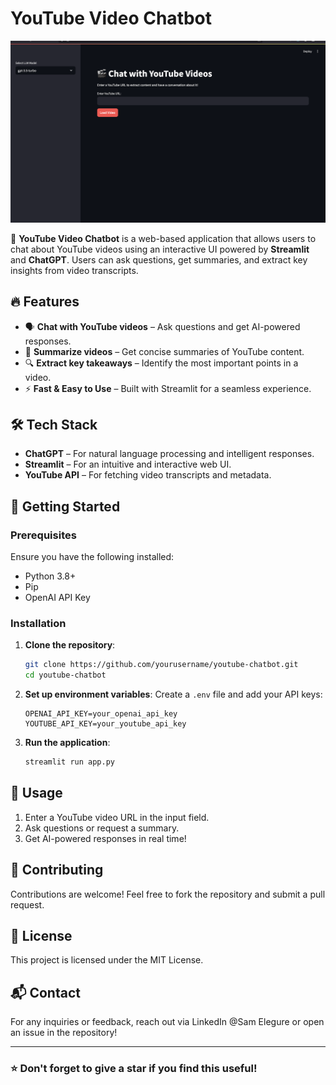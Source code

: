 # YouTube Video Chatbot

![Youtube Video Chatbot Interface Screenshot](./chatvid.png)

🚀 **YouTube Video Chatbot** is a web-based application that allows users to chat about YouTube videos using an interactive UI powered by **Streamlit** and **ChatGPT**. Users can ask questions, get summaries, and extract key insights from video transcripts.

## 🔥 Features
- 🗣️ **Chat with YouTube videos** – Ask questions and get AI-powered responses.
- 📜 **Summarize videos** – Get concise summaries of YouTube content.
- 🔍 **Extract key takeaways** – Identify the most important points in a video.
- ⚡ **Fast & Easy to Use** – Built with Streamlit for a seamless experience.

## 🛠️ Tech Stack
- **ChatGPT** – For natural language processing and intelligent responses.
- **Streamlit** – For an intuitive and interactive web UI.
- **YouTube API** – For fetching video transcripts and metadata.

## 🚀 Getting Started
### Prerequisites
Ensure you have the following installed:
- Python 3.8+
- Pip
- OpenAI API Key

### Installation
1. **Clone the repository**:
   ```sh
   git clone https://github.com/yourusername/youtube-chatbot.git
   cd youtube-chatbot
   ```

2. **Set up environment variables**:
   Create a `.env` file and add your API keys:
   ```
   OPENAI_API_KEY=your_openai_api_key
   YOUTUBE_API_KEY=your_youtube_api_key
   ```

3. **Run the application**:
   ```sh
   streamlit run app.py
   ```

## 📌 Usage
1. Enter a YouTube video URL in the input field.
2. Ask questions or request a summary.
3. Get AI-powered responses in real time!

## 🤝 Contributing
Contributions are welcome! Feel free to fork the repository and submit a pull request.

## 📜 License
This project is licensed under the MIT License.

## 📬 Contact
For any inquiries or feedback, reach out via LinkedIn @Sam Elegure or open an issue in the repository!

---
### ⭐ Don't forget to give a star if you find this useful!

